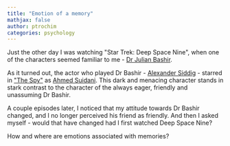 ```yaml
---
title: "Emotion of a memory"
mathjax: false
author: ptrochim
categories: psychology
---
```


Just the other day I was watching "Star Trek: Deep Space Nine", when one of the characters seemed familiar to me - [Dr Julian Bashir](https://en.wikipedia.org/wiki/Julian_Bashir). 

As it turned out, the actor who played Dr Bashir - [Alexander Siddig](https://en.wikipedia.org/wiki/Alexander_Siddig) - starred in ["The Spy"](https://en.wikipedia.org/wiki/The_Spy_(TV_series)) as [Ahmed Suidani](https://en.wikipedia.org/wiki/Ahmed_Suidani). This dark and menacing character stands in stark contrast to the character of the always eager, friendly and unassuming Dr Bashir.

A couple episodes later, I noticed that my attitude towards Dr Bashir changed, and I no longer perceived his friend as friendly.
And then I asked myself - would that have changed had I first watched Deep Space Nine?

How and where are emotions associated with memories?
